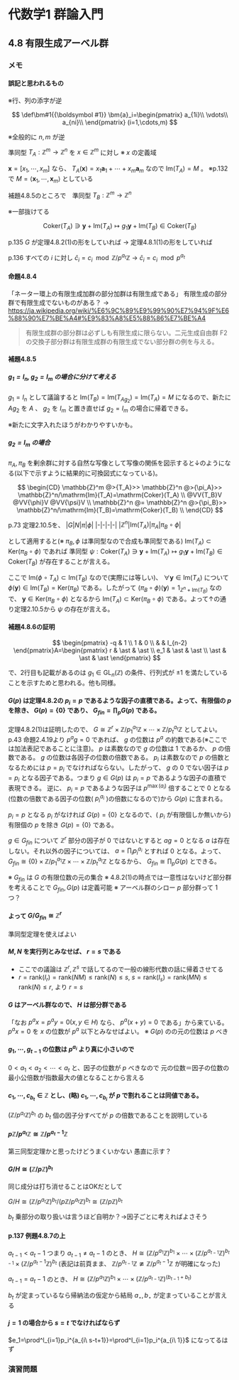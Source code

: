 # 代数学1 群論入門

## 4.8 有限生成アーベル群

### メモ

#### 誤記と思われるもの

※行、列の添字が逆

$$
\def\bm#1{{\boldsymbol #1}}
\bm{a}_i=\begin{pmatrix}
a_{1i}\\
\vdots\\
a_{ni}\\
\end{pmatrix} (i=1,\cdots,m)
$$

※全般的に $n,m$ が逆

準同型 $T_A:\mathbb{Z}^m\rightarrow\mathbb{Z}^n$ を $x\in\mathbb{Z}^m$ に対し ※ $x$ の定義域

$\bm{x}=\lbrack x_1,\cdots,x_m\rbrack$ なら、 $T_A(\bm{x})=x_1\bm{a}_1+\cdots+x_m\bm{a}_m$ なので $\mathrm{Im}(T_A)=M$ 。 ※p.132で $M=\langle\bm{x}_1,\cdots,\bm{x}_m\rangle$ としている

補題4.8.5のところで　準同型 $T_B:\mathbb{Z}^m\rightarrow\mathbb{Z}^n$

※一部抜けてる

$$
\mathrm{Coker}(T_A)\ni\bm{y}+\mathrm{Im}(T_A)\mapsto g_1\bm{y}+\mathrm{Im}(T_B)\in\mathrm{Coker}(T_B)
$$

p.135 $G$ が定理4.8.2(1)の形をしていれば
→ 定理4.8.1(1)の形をしていれば

p.136 すべての $i$ に対し $\bar{c}_i=c_i\mod \mathbb{Z}/p^{a_t}\mathbb{Z}$
→ $\bar{c}_i=c_i\mod p^{a_t}$

#### 命題4.8.4

「ネーター環上の有限生成加群の部分加群は有限生成である」
有限生成の部分群で有限生成でないものがある？
→
https://ja.wikipedia.org/wiki/%E6%9C%89%E9%99%90%E7%94%9F%E6%88%90%E7%BE%A4#%E9%83%A8%E5%88%86%E7%BE%A4
>有限生成群の部分群は必ずしも有限生成に限らない。二元生成自由群 F2 の交換子部分群は有限生成群の有限生成でない部分群の例を与える。

#### 補題4.8.5

##### $g_1=I_n,g_2=I_m$ の場合に分けて考える

$g_1=I_n$ として議論すると $\mathrm{Im}(T_B)=\mathrm{Im}(T_{Ag_2})=\mathrm{Im}(T_A)=M$ になるので、新たに $A g_2$ を $A$ 、 $g_2$ を $I_m$ と置き直せば $g_2=I_m$ の場合に帰着できる。 

※新たに文字入れたほうがわかりやすいかも。

##### $g_2=I_m$ の場合

$\pi_A,\pi_B$ を剰余群に対する自然な写像として写像の関係を図示すると↓のようになる(以下で示すように結果的に可換図式になっている)。

$$
\begin{CD}
\mathbb{Z}^m @>{T_A}>> \mathbb{Z}^n @>{\pi_A}>> \mathbb{Z}^n/\mathrm{Im}(T_A)=\mathrm{Coker}(T_A) \\
@VV{T_B}V @VV{\phi}V @VV{\psi}V \\
\mathbb{Z}^n @= \mathbb{Z}^n @>{\pi_B}>> \mathbb{Z}^n/\mathrm{Im}(T_B)=\mathrm{Coker}(T_B) \\
\end{CD}
$$

p.73 定理2.10.5を、 
|$G$|$N$|$\pi$|$\phi$|
|-|-|-|-|
|$\mathbb{Z}^n$|$\mathrm{Im}(T_A)$|$\pi_A$|$\pi_B\circ\phi$|

として適用すると(※ $\pi_B,\phi$ は準同型なので合成も準同型である)
$\mathrm{Im}(T_A)\subset\mathrm{Ker}(\pi_B\circ\phi)$ であれば
準同型 $\psi:\mathrm{Coker}(T_A)\ni\bm{y}+\mathrm{Im}(T_A)\mapsto g_1\bm{y}+\mathrm{Im}(T_B)\in\mathrm{Coker}(T_B)$ が存在することが言える。

ここで $\mathrm{Im}(\phi\circ T_A)\subset\mathrm{Im}(T_B)$ なので(実際には等しい)、 $\forall \bm{y}\in\mathrm{Im}(T_A)$ について $\phi(\bm{y})\in\mathrm{Im}(T_B)=\mathrm{Ker}(\pi_B)$ である。したがって $(\pi_B\circ\phi)(\bm{y})=1_{\mathbb{Z}^n+\mathrm{Im}(T_B)}$ なので、 $\bm{y}\in\mathrm{Ker}(\pi_B\circ\phi)$ となるから $\mathrm{Im}(T_A)\subset\mathrm{Ker}(\pi_B\circ\phi)$ である。よって↑の通り定理2.10.5から $\psi$ の存在が言える。

#### 補題4.8.6の証明

$$
\begin{pmatrix}
-q & 1 \\
1 & 0 \\
 & & I_{n-2}
\end{pmatrix}A=\begin{pmatrix}
r & \ast & \ast \\
e_1 & \ast & \ast \\
\ast & \ast & \ast
\end{pmatrix}
$$

で、2行目も記載があるのは $g_1\in\mathrm{GL}_n(\mathbb{Z})$ の条件、行列式が $\pm1$ を満たしていることを示すためと思われる。他も同様。

#### $G(p)$ は定理4.8.2の $p_i=p$ であるような因子の直積である。よって、有限個の $p$ を除き、 $G(p)=\lbrace0\rbrace$ であり、 $G_{fin}=\prod_p G(p)$ である。

定理4.8.2(1)は証明したので、 $G\cong\mathbb{Z}^r\times\mathbb{Z}/p_1^{a_1}\mathbb{Z}\times\cdots\times\mathbb{Z}/p_t^{a_t}\mathbb{Z}$ としてよい。
p.43 命題2.4.19より $p^ag=0$ であれば、 $g$ の位数は $p^a$ の約数である(※ここでは加法表記であることに注意)。 $p$ は素数なので $g$ の位数は $1$ であるか、 $p$ の倍数である。 $g$ の位数は各因子の位数の倍数である。 $p_i$ は素数なので $p$ の倍数となるためには $p=p_i$ でなければならない。したがって、 $g$ の $0$ でない因子は $p=p_i$ となる因子である。つまり $g\in G(p)$ は $p_i=p$ であるような因子の直積で表現できる。
逆に、 $p_i=p$ であるような因子は $p^{\max(a_i)}$ 倍することで $0$ となる(位数の倍数である因子の位数( $p_i^{a_i}$ )の倍数になるので)から $G(p)$ に含まれる。

$p_i=p$ となる $p_i$ がなければ $G(p)=\lbrace0\rbrace$ となるので、( $p_i$ が有限個しか無いから)有限個の $p$ を除き $G(p)=\lbrace0\rbrace$ である。

$g\in G_{fin}$ について $\mathbb{Z}^r$ 部分の因子が $0$ ではないとすると $ag=0$ となる $a$ は存在しない。それ以外の因子については、 $a=\prod_i p_i^{a_i}$ とすれば $0$ となる。よって、 $G_{fin}\cong\lbrace0\rbrace\times\mathbb{Z}/p_1^{a_1}\mathbb{Z}\times\cdots\times\mathbb{Z}/p_t^{a_t}\mathbb{Z}$ となるから、 $G_{fin}\cong\prod_p G(p)$ とできる。

※ $G_{fin}$ は $G$ の有限位数の元の集合
※ 4.8.2(1)の時点では一意性はないけど部分群を考えることで $G_{fin},G(p)$ は定義可能
※ アーベル群のシロー $p$ 部分群って $1$ つ？

#### よって $G/G_{fin}\cong\mathbb{Z}^r$

準同型定理を使えばよい

#### $M,N$ を実行列とみなせば、 $r=s$ である

* ここでの議論は $\mathbb{Z}^r,\mathbb{Z}^s$ で話してるので一般の線形代数の話に帰着させてる
* $r=\mathrm{rank}(I_r)=\mathrm{rank}(NM)\le\mathrm{rank}(N)\le s,$
$s=\mathrm{rank}(I_s)=\mathrm{rank}(MN)\le\mathrm{rank}(N)\le r,$
より $r=s$

#### $G$ はアーベル群なので、 $H$ は部分群である

「なお $p^ax=p^ay=0(x,y\in H)$ なら、 $p^a(x+y)=0$ である」から来ている。
$p^ax=0$ を $x$ の位数が $p^a$ 以下とみなせばよい。
※ $G(p)$ のの元の位数は $p$ べき

#### $g_1,\cdots,g_{t-1}$ の位数は $p^{a_i}$ より真に小さいので

$0\lt a_1\lt a_2\lt\cdots\lt a_t$ と、因子の位数が $p$ べきなので
元の位数＝因子の位数の最小公倍数が指数最大の値となることから言える

#### $c_1,\cdots,c_{b_t}\in\mathbb{Z}$ とし、(略) $c_1,\cdots,c_{b_i}$ が $p$ で割れることは同値である。

$(\mathbb{Z}/p^{a_t}\mathbb{Z})^{b_t}$ の $b_t$ 個の因子分すべてが $p$ の倍数であることを説明している

#### $p\mathbb{Z}/p^{a_t}\mathbb{Z}\cong\mathbb{Z}/p^{a_t-1}\mathbb{Z}$

第三同型定理かと思ったけどうまくいかない
愚直に示す？

#### $G/H\cong(\mathbb{Z}/p\mathbb{Z})^{b_t}$

同じ成分は打ち消せることはOKだとして

$G/H\cong(\mathbb{Z}/p^{a_t}\mathbb{Z})^{b_t}/(p\mathbb{Z}/p^{a_t}\mathbb{Z})^{b_t}\cong(\mathbb{Z}/p\mathbb{Z})^{b_t}$

$b_t$ 乗部分の取り扱いは言うほど自明か？→因子ごとに考えればよさそう

#### p.137 例題4.8.7の上

$a_{t-1}<a_t-1$ つまり $a_{t-1}\ne a_t-1$ のとき、
$H\cong(\mathbb{Z}/p^{a_1}\mathbb{Z})^{b_1}\times\cdots\times(\mathbb{Z}/p^{a_{t-1}}\mathbb{Z})^{b_{t-1}}\times(\mathbb{Z}/p^{a_t-1}\mathbb{Z})^{b_t}$
(表記は前頁まま、 $\mathbb{Z}/p^{a_{t-1}}\mathbb{Z}\ncong\mathbb{Z}/p^{a_t-1}\mathbb{Z}$ が明確になった)

$a_{t-1}=a_t-1$ のとき、
$H\cong(\mathbb{Z}/p^{a_1}\mathbb{Z})^{b_1}\times\cdots\times(\mathbb{Z}/p^{a_{t-1}}\mathbb{Z})^{(b_{t-1}+b_t)}$

$b_t$ が定まっているなら帰納法の仮定から結局 $a_\star,b_\star$ が定まっていることが言える

#### $j=1$ の場合から $s=t$ でなければならず

$e_1=\prod^l_{i=1}p_i^{a_{i\ s-t+1}}=\prod^l_{i=1}p_i^{a_{i\ 1}}$ になってるはず

### 演習問題
